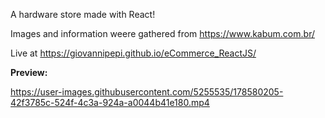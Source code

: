 A hardware store made with React! 

Images and information weere gathered from https://www.kabum.com.br/

Live at https://giovannipepi.github.io/eCommerce_ReactJS/

<strong> Preview: </strong>

https://user-images.githubusercontent.com/5255535/178580205-42f3785c-524f-4c3a-924a-a0044b41e180.mp4

